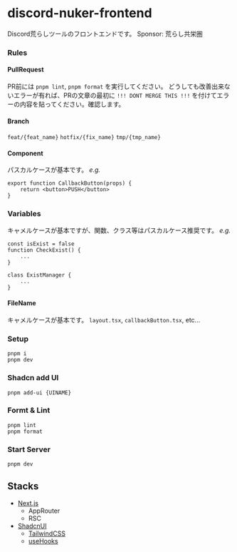 # discord-nuker-frontend
Discord荒らしツールのフロントエンドです。 Sponsor: 荒らし共栄圏

### Rules

#### PullRequest
PR前には `pnpm lint`, `pnpm format` を実行してください。
どうしても改善出来ないエラーが有れば、PRの文章の最初に
`!!! DONT MERGE THIS !!!` を付けてエラーの内容を貼ってください。確認します。

#### Branch
`feat/{feat_name}`
`hotfix/{fix_name}`
`tmp/{tmp_name}`

#### Component
パスカルケースが基本です。
*e.g.*
```tsx
export function CallbackButton(props) {
    return <button>PUSH</button>
}
```

### Variables
キャメルケースが基本ですが、関数、クラス等はパスカルケース推奨です。
*e.g.*
```tsx
const isExist = false
function CheckExist() {
    ...
}

class ExistManager {
    ...
}
```

#### FileName
キャメルケースが基本です。
`layout.tsx`, `callbackButton.tsx`, etc...

### Setup

```shell
pnpm i
pnpm dev
```

### Shadcn add UI
```shell
pnpm add-ui {UINAME}
```

### Formt & Lint
```shell
pnpm lint
pnpm format
```

### Start Server
```shell
pnpm dev
```

## Stacks
- [Next.js](https://next.js.org)
  - AppRouter
  - RSC
- [ShadcnUI](https://ui.shadcn.com/)
  - [TailwindCSS](https://tailwind.com)
  - [useHooks](https://usehooks.co)